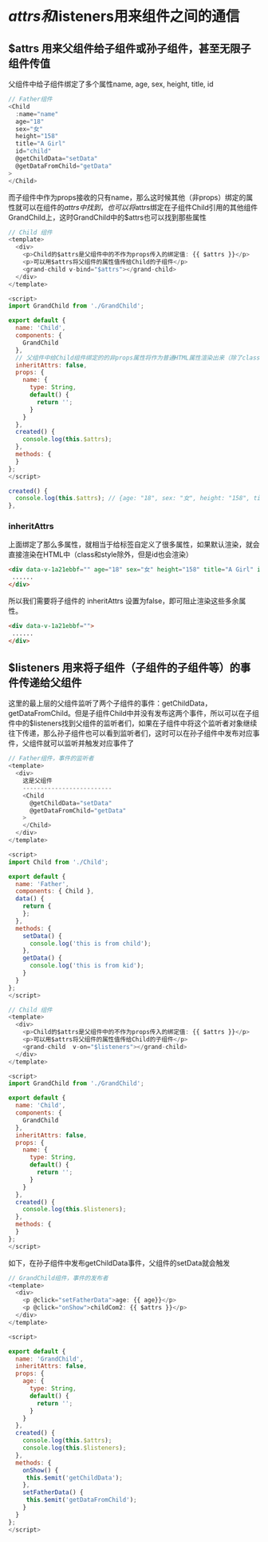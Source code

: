 # $attrs和$listeners用来组件之间的通信

## $attrs 用来父组件给子组件或孙子组件，甚至无限子组件传值

父组件中给子组件绑定了多个属性name, age, sex, height, title, id

```js
// Father组件
<Child
  :name="name"
  age="18"
  sex="女"
  height="158"
  title="A Girl"
  id="child"
  @getChildData="setData"
  @getDataFromChild="getData"
>
</Child>
```

而子组件中作为props接收的只有name，那么这时候其他（非props）绑定的属性就可以在组件的$attrs中找到，也可以将$attrs绑定在子组件Child引用的其他组件GrandChild上，这时GrandChild中的$attrs也可以找到那些属性

```js
// Child 组件
<template>
  <div>
    <p>Child的$attrs是父组件中的不作为props传入的绑定值: {{ $attrs }}</p>
    <p>可以用$attrs将父组件的属性值传给Child的子组件</p>
    <grand-child v-bind="$attrs"></grand-child>
  </div>
</template>

<script>
import GrandChild from './GrandChild';

export default {
  name: 'Child',
  components: {
    GrandChild
  },
  // 父组件中给Child组件绑定的的非props属性将作为普通HTML属性渲染出来（除了class和style, id可以继承），如<div age="18" sex="女" height="158" title="A Girl"></div>，如果不想这样，就设置为false
  inheritAttrs: false,
  props: {
    name: {
      type: String,
      default() {
        return '';
      }
    }
  },
  created() {
    console.log(this.$attrs);
  },
  methods: {
  }
};
</script>
```

```js
created() {
  console.log(this.$attrs); // {age: "18", sex: "女", height: "158", title: "A Girl", id: "child"}
},
```

### inheritAttrs

上面绑定了那么多属性，就相当于给标签自定义了很多属性，如果默认渲染，就会直接渲染在HTML中（class和style除外，但是id也会渲染）

```html
<div data-v-1a21ebbf="" age="18" sex="女" height="158" title="A Girl" id="child">
 ......
</div>
```

所以我们需要将子组件的 inheritAttrs 设置为false，即可阻止渲染这些多余属性。

```html
<div data-v-1a21ebbf="">
 ......
</div>
```

## $listeners 用来将子组件（子组件的子组件等）的事件传递给父组件

这里的最上层的父组件监听了两个子组件的事件：getChildData，getDataFromChild。但是子组件Child中并没有发布这两个事件，所以可以在子组件中的$listeners找到父组件的监听者们，如果在子组件中将这个监听者对象继续往下传递，那么孙子组件也可以看到监听者们，这时可以在孙子组件中发布对应事件，父组件就可以监听并触发对应事件了

```js
// Father组件，事件的监听者
<template>
  <div>
    这是父组件
    -------------------------
    <Child
      @getChildData="setData"
      @getDataFromChild="getData"
    >
    </Child>
  </div>
</template>

<script>
import Child from './Child';

export default {
  name: 'Father',
  components: { Child },
  data() {
    return {
    };
  },
  methods: {
    setData() {
      console.log('this is from child');
    },
    getData() {
      console.log('this is from kid');
    }
  }
};
</script>
```

```js
// Child 组件
<template>
  <div>
    <p>Child的$attrs是父组件中的不作为props传入的绑定值: {{ $attrs }}</p>
    <p>可以用$attrs将父组件的属性值传给Child的子组件</p>
    <grand-child  v-on="$listeners"></grand-child>
  </div>
</template>

<script>
import GrandChild from './GrandChild';

export default {
  name: 'Child',
  components: {
    GrandChild
  },
  inheritAttrs: false,
  props: {
    name: {
      type: String,
      default() {
        return '';
      }
    }
  },
  created() {
    console.log(this.$listeners);
  },
  methods: {
  }
};
</script>
```

如下，在孙子组件中发布getChildData事件，父组件的setData就会触发

```js
// GrandChild组件，事件的发布者
<template>
  <div>
    <p @click="setFatherData">age: {{ age}}</p>
    <p @click="onShow">childCom2: {{ $attrs }}</p>
  </div>
</template>

<script>

export default {
  name: 'GrandChild',
  inheritAttrs: false,
  props: {
    age: {
      type: String,
      default() {
        return '';
      }
    }
  },
  created() {
    console.log(this.$attrs);
    console.log(this.$listeners);
  },
  methods: {
    onShow() {
     this.$emit('getChildData');
    },
    setFatherData() {
     this.$emit('getDataFromChild');
    }
  }
};
</script>
```